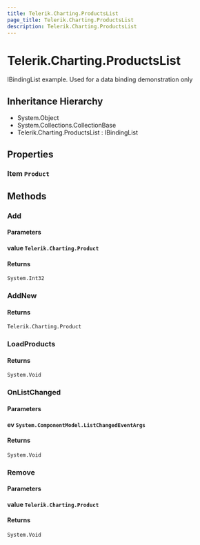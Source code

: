 ```yaml
---
title: Telerik.Charting.ProductsList
page_title: Telerik.Charting.ProductsList
description: Telerik.Charting.ProductsList
---
```


# Telerik.Charting.ProductsList

IBindingList example. Used for a data binding demonstration only

## Inheritance Hierarchy

* System.Object
* System.Collections.CollectionBase
* Telerik.Charting.ProductsList : IBindingList

## Properties

###  Item `Product`

## Methods

###  Add

#### Parameters

#### value `Telerik.Charting.Product`

#### Returns

`System.Int32` 

###  AddNew

#### Returns

`Telerik.Charting.Product` 

###  LoadProducts

#### Returns

`System.Void` 

###  OnListChanged

#### Parameters

#### ev `System.ComponentModel.ListChangedEventArgs`

#### Returns

`System.Void` 

###  Remove

#### Parameters

#### value `Telerik.Charting.Product`

#### Returns

`System.Void` 

